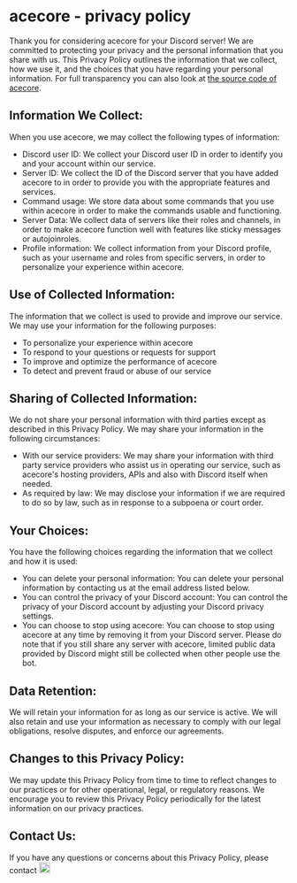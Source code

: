 # acecore - privacy policy
Thank you for considering acecore for your Discord server! We are committed to protecting your privacy and the personal information that you share with us. This Privacy Policy outlines the information that we collect, how we use it, and the choices that you have regarding your personal information. For full transparency you can also look at [the source code of acecore](https://github.com/vaporvee/acecore).

## Information We Collect:

When you use acecore, we may collect the following types of information:

- Discord user ID: We collect your Discord user ID in order to identify you and your account within our service.
- Server ID: We collect the ID of the Discord server that you have added acecore to in order to provide you with the appropriate features and services.
- Command usage: We store data about some commands that you use within acecore in order to make the commands usable and functioning.
- Server Data: We collect data of servers like their roles and channels, in order to make acecore function well with features like sticky messages or autojoinroles.
- Profile information: We collect information from your Discord profile, such as your username and roles from specific servers, in order to personalize your experience within acecore.

## Use of Collected Information:

The information that we collect is used to provide and improve our service. We may use your information for the following purposes:

- To personalize your experience within acecore
- To respond to your questions or requests for support
- To improve and optimize the performance of acecore
- To detect and prevent fraud or abuse of our service

## Sharing of Collected Information:

We do not share your personal information with third parties except as described in this Privacy Policy. We may share your information in the following circumstances:

- With our service providers: We may share your information with third party service providers who assist us in operating our service, such as acecore's hosting providers, APIs and also with Discord itself when needed.
- As required by law: We may disclose your information if we are required to do so by law, such as in response to a subpoena or court order.

## Your Choices:

You have the following choices regarding the information that we collect and how it is used:

- You can delete your personal information: You can delete your personal information by contacting us at the email address listed below.
- You can control the privacy of your Discord account: You can control the privacy of your Discord account by adjusting your Discord privacy settings.
- You can choose to stop using acecore: You can choose to stop using acecore at any time by removing it from your Discord server. Please do note that if you still share any server with acecore, limited public data provided by Discord might still be collected when other people use the bot.

## Data Retention:

We will retain your information for as long as our service is active. We will also retain and use your information as necessary to comply with our legal obligations, resolve disputes, and enforce our agreements.

## Changes to this Privacy Policy:

We may update this Privacy Policy from time to time to reflect changes to our practices or for other operational, legal, or regulatory reasons. We encourage you to review this Privacy Policy periodically for the latest information on our privacy practices.

## Contact Us:

If you have any questions or concerns about this Privacy Policy, please contact <img align="bottom" height="20px" src="https://github.com/vaporvee/acecore/assets/80621863/c8100f11-38d7-43d4-908e-1ad04e352b81">
